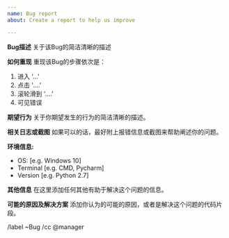 ```yaml
---
name: Bug report
about: Create a report to help us improve

---
```


**Bug描述**
关于该Bug的简洁清晰的描述

**如何重现**
重现该Bug的步骤依次是：
1. 进入 '...'
2. 点击 '....'
3. 滚轮滑到 '....'
4. 可见错误

**期望行为**
关于你期望发生的行为的简洁清晰的描述。

**相关日志或截图**
如果可以的话，最好附上报错信息或截图来帮助阐述你的问题。


**环境信息:**
 - OS: [e.g. Windows 10]
 - Terminal [e.g. CMD, Pycharm]
 - Version [e.g. Python 2.7]

**其他信息**
在这里添加任何其他有助于解决这个问题的信息。

**可能的原因及解决方案**
添加你认为的可能的原因，或者是解决这个问题的代码片段。

/label ~Bug
/cc @manager
